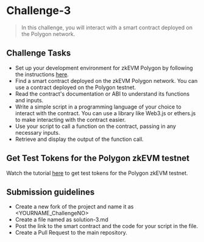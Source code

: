 # Challenge-3

> In this challenge, you will interact with a smart contract deployed on the Polygon network.

## Challenge Tasks

- Set up your development environment for zkEVM Polygon by following the instructions [here](https://wiki.polygon.technology/docs/zkEVM/develop#connecting-to-zkevm).
- Find a smart contract deployed on the zkEVM Polygon network. You can use a contract deployed on the Polygon testnet.
- Read the contract's documentation or ABI to understand its functions and inputs.
- Write a simple script in a programming language of your choice to interact with the contract. You can use a library like Web3.js or ethers.js to make interacting with the contract easier.
- Use your script to call a function on the contract, passing in any necessary inputs.
- Retrieve and display the output of the function call.

## Get Test Tokens for the Polygon zkEVM testnet

Watch the tutorial [here](https://wiki.polygon.technology/docs/zkEVM/develop#bridge-assets-to-zkevm) to get test tokens for the Polygon zkEVM testnet.

## Submission guidelines

- Create a new fork of the project and name it as <YOURNAME_ChallengeNO>
- Create a file named as solution-3.md
- Post the link to the smart contract and the code for your script in the file.
- Create a Pull Request to the main repository.
